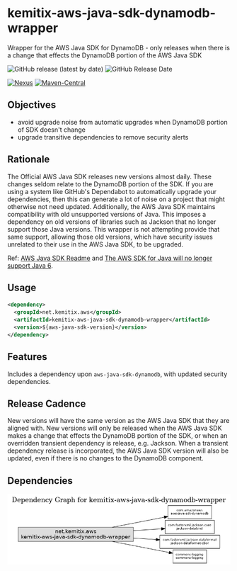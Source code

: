 # kemitix-aws-java-sdk-dynamodb-wrapper
Wrapper for the AWS Java SDK for DynamoDB - only releases when there is a change that effects the DynamoDB portion of the AWS Java SDK

![GitHub release (latest by date)](
https://img.shields.io/github/v/release/kemitix/kemitix-aws-java-sdk-dynamodb-wrapper?style=for-the-badge)
![GitHub Release Date](
https://img.shields.io/github/release-date/kemitix/kemitix-aws-java-sdk-dynamodb-wrapper?style=for-the-badge)

[![Nexus](
https://img.shields.io/nexus/r/https/oss.sonatype.org/net.kemitix.aws/kemitix-aws-java-sdk-dynamodb-wrapper.svg?style=for-the-badge)](
https://oss.sonatype.org/content/repositories/releases/net/kemitix/aws/kemitix-aws-java-sdk-dynamodb-wrapper/)
[![Maven-Central](
https://img.shields.io/maven-central/v/net.kemitix.aws/kemitix-aws-java-sdk-dynamodb-wrapper.svg?style=for-the-badge)](
https://search.maven.org/search?q=g:net.kemitix.aws%20a:kemitix-aws-java-sdk-dynamodb-wrapper)

## Objectives

* avoid upgrade noise from automatic upgrades when DynamoDB portion of SDK doesn't change
* upgrade transitive dependencies to remove security alerts

## Rationale

The Official AWS Java SDK releases new versions almost daily. These changes 
seldom relate to the DynamoDB portion of the SDK. If you are using a system like
GitHub's Dependabot to automatically upgrade your dependencies, then this
can generate a lot of noise on a project that might otherwise not need
updated. Additionally, the AWS Java SDK maintains compatibility with old
unsupported versions of Java. This imposes a dependency on old versions of
libraries such as Jackson that no longer support those Java versions. This 
wrapper is not attempting provide that same support, allowing those old 
versions, which have security issues unrelated to their use in the AWS Java SDK,
to be upgraded.

Ref: 
[AWS Java SDK Readme](
https://github.com/aws/aws-sdk-java/blob/master/README.md#security) and 
[The AWS SDK for Java will no longer support Java 6](
https://aws.amazon.com/blogs/developer/the-aws-sdk-for-java-will-no-longer-support-java-6/).

## Usage

```xml
<dependency>
  <groupId>net.kemitix.aws</groupId>
  <artifactId>kemitix-aws-java-sdk-dynamodb-wrapper</artifactId>
  <version>${aws-java-sdk-version}</version>
</dependency>
```

## Features

Includes a dependency upon `aws-java-sdk-dynamodb`, with updated security 
dependencies.


## Release Cadence

New versions will have the same version as the AWS Java SDK that they
are aligned with. New versions will only be released when the AWS Java SDK 
makes a change that effects the DynamoDB portion of the SDK, or when an overridden
transient dependency is release, e.g. Jackson. When a transient dependency 
release is incorporated, the AWS Java SDK version will also be updated, even 
if there is no changes to the DynamoDB component.

## Dependencies

![reactor graph](docs/images/reactor-graph.png)
